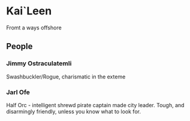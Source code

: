# Kai`Leen

Fromt a ways offshore

## People

### Jimmy Ostraculatemli

Swashbuckler/Rogue, charismatic in the exteme

### Jarl Ofe

Half Orc - intelligent shrewd pirate captain made city leader. Tough, and disarmingly friendly, unless you know what to look for.

